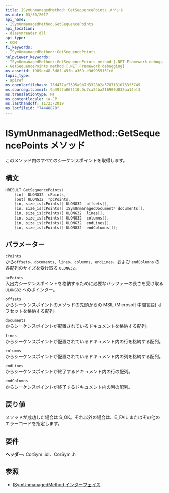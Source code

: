 ```yaml
---
title: ISymUnmanagedMethod::GetSequencePoints メソッド
ms.date: 03/30/2017
api_name:
- ISymUnmanagedMethod.GetSequencePoints
api_location:
- diasymreader.dll
api_type:
- COM
f1_keywords:
- ISymUnmanagedMethod::GetSequencePoints
helpviewer_keywords:
- ISymUnmanagedMethod::GetSequencePoints method [.NET Framework debugging]
- GetSequencePoints method [.NET Framework debugging]
ms.assetid: f909ac48-3d8f-49fb-a369-e3d9959151cd
topic_type:
- apiref
ms.openlocfilehash: 75d477af7395a9b7d3328b2a5787f810733f3749
ms.sourcegitcommit: 9a39f2a06f110c9c7ca54ba216900d038aa14ef3
ms.translationtype: MT
ms.contentlocale: ja-JP
ms.lasthandoff: 11/23/2019
ms.locfileid: "74448878"
---
```

# <a name="isymunmanagedmethodgetsequencepoints-method"></a>ISymUnmanagedMethod::GetSequencePoints メソッド
このメソッド内のすべてのシーケンスポイントを取得します。  
  
## <a name="syntax"></a>構文  
  
```cpp  
HRESULT GetSequencePoints(  
    [in]  ULONG32  cPoints,  
    [out] ULONG32  *pcPoints,  
    [in, size_is(cPoints)] ULONG32  offsets[],  
    [in, size_is(cPoints)] ISymUnmanagedDocument* documents[],  
    [in, size_is(cPoints)] ULONG32  lines[],  
    [in, size_is(cPoints)] ULONG32  columns[],  
    [in, size_is(cPoints)] ULONG32  endLines[],  
    [in, size_is(cPoints)] ULONG32  endColumns[]);  
```  
  
## <a name="parameters"></a>パラメーター  
 `cPoints`  
 から`offsets`、`documents`、`lines`、`columns`、`endLines`、および `endColumns` の各配列のサイズを受け取る `ULONG32`。  
  
 `pcPoints`  
 入出力シーケンスポイントを格納するために必要なバッファーの長さを受け取る `ULONG32` へのポインター。  
  
 `offsets`  
 からシーケンスポイントのメソッドの先頭からの MSIL (Microsoft 中間言語) オフセットを格納する配列。  
  
 `documents`  
 からシーケンスポイントが配置されているドキュメントを格納する配列。  
  
 `lines`  
 からシーケンスポイントが配置されているドキュメント内の行を格納する配列。  
  
 `columns`  
 からシーケンスポイントが配置されているドキュメント内の列を格納する配列。  
  
 `endLines`  
 からシーケンスポイントが終了するドキュメント内の行の配列。  
  
 `endColumns`  
 からシーケンスポイントが終了するドキュメント内の列の配列。  
  
## <a name="return-value"></a>戻り値  
 メソッドが成功した場合は S_OK。それ以外の場合は、E_FAIL またはその他のエラーコードを指定します。  
  
## <a name="requirements"></a>要件  
 **ヘッダー:** CorSym .idl、CorSym .h  
  
## <a name="see-also"></a>参照

- [ISymUnmanagedMethod インターフェイス](../../../../docs/framework/unmanaged-api/diagnostics/isymunmanagedmethod-interface.md)
